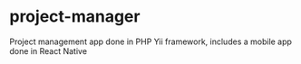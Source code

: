 # project-manager
Project management app done in PHP Yii framework, includes a mobile app done in React Native
